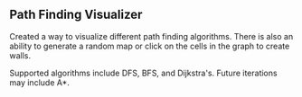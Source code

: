 ## Path Finding Visualizer

Created a way to visualize different path finding algorithms. There is also an ability to generate a random map or click on the cells in the graph to create walls.

Supported algorithms include DFS, BFS, and Dijkstra's. Future iterations may include A*.
